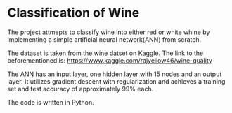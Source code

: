 # Classification of Wine

The project attmepts to classify wine into either red or white whine by implementing a
simple artificial neural network(ANN) from scratch. 

The dataset is taken from the wine datset on Kaggle. The link to the beforementioned is:
https://www.kaggle.com/rajyellow46/wine-quality

The ANN has an input layer, one hidden layer with 15 nodes and an output layer.
It utilizes gradient descent with regularization and achieves a training set and
test accuracy of approximately 99% each.

The code is written in Python.
